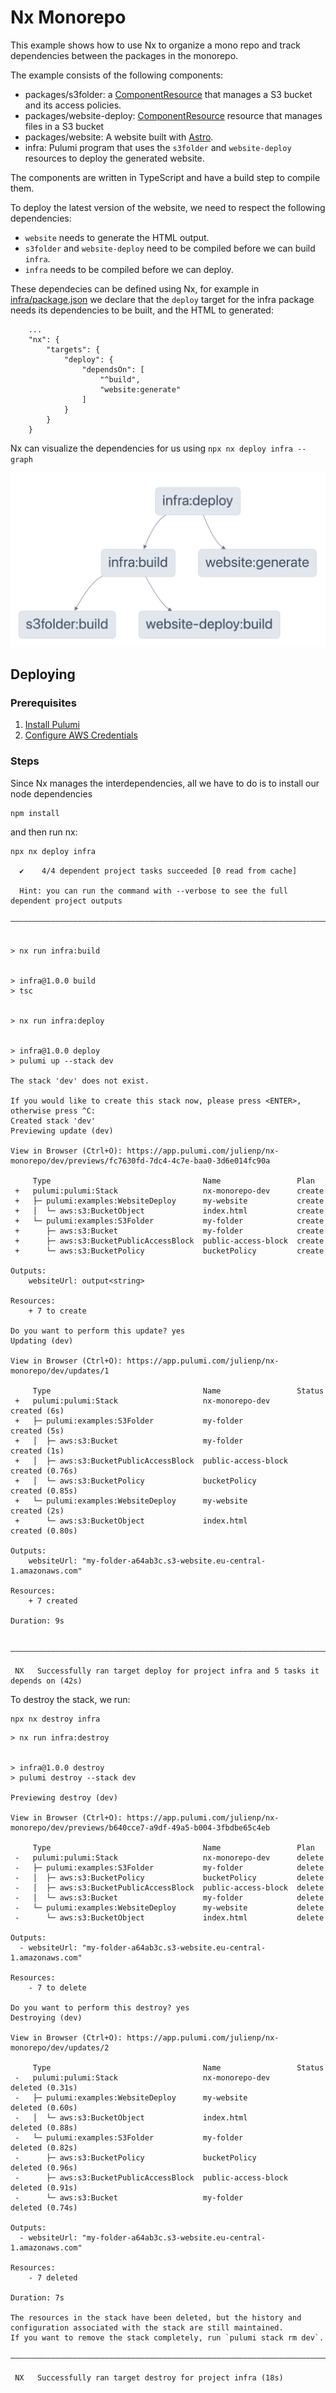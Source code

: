 # Nx Monorepo

This example shows how to use Nx to organize a mono repo and track dependencies between the packages in the monorepo.

The example consists of the following components:

- packages/s3folder: a [ComponentResource](https://www.pulumi.com/docs/concepts/resources/components/) that manages a S3 bucket and its access policies.
- packages/website-deploy: [ComponentResource](https://www.pulumi.com/docs/concepts/resources/components/) resource that manages files in a S3 bucket
- packages/website: A website built with [Astro](https://astro.build).
- infra: Pulumi program that uses the `s3folder` and `website-deploy` resources to deploy the generated website.

The components are written in TypeScript and have a build step to compile them.

To deploy the latest version of the website, we need to respect the following dependencies:

- `website` needs to generate the HTML output.
- `s3folder` and `website-deploy` need to be compiled before we can build `infra`.
- `infra` needs to be compiled before we can deploy.

These dependecies can be defined using Nx, for example in [infra/package.json](./infra/package.json) we declare that the `deploy` target for the infra package needs its dependencies to be built, and the HTML to generated:

```
    ...
    "nx": {
        "targets": {
            "deploy": {
                "dependsOn": [
                    "^build",
                    "website:generate"
                ]
            }
        }
    }
```

Nx can visualize the dependencies for us using `npx nx deploy infra --graph`

![Dependency Graph](./dependency-graph.png)

## Deploying

### Prerequisites

1. [Install Pulumi](https://www.pulumi.com/docs/get-started/install/)
2. [Configure AWS Credentials](https://www.pulumi.com/docs/intro/cloud-providers/aws/setup/)

### Steps

Since Nx manages the interdependencies, all we have to do is to install our node dependencies

```bash
npm install
```

and then run nx:

```bash
npx nx deploy infra
```

```
  ✔    4/4 dependent project tasks succeeded [0 read from cache]

  Hint: you can run the command with --verbose to see the full dependent project outputs

———————————————————————————————————————————————————————————————————————————————————————————————————————————————————————————————————————————————————————————————————————


> nx run infra:build


> infra@1.0.0 build
> tsc


> nx run infra:deploy


> infra@1.0.0 deploy
> pulumi up --stack dev

The stack 'dev' does not exist.

If you would like to create this stack now, please press <ENTER>, otherwise press ^C:
Created stack 'dev'
Previewing update (dev)

View in Browser (Ctrl+O): https://app.pulumi.com/julienp/nx-monorepo/dev/previews/fc7630fd-7dc4-4c7e-baa0-3d6e014fc90a

     Type                                  Name                 Plan
 +   pulumi:pulumi:Stack                   nx-monorepo-dev      create
 +   ├─ pulumi:examples:WebsiteDeploy      my-website           create
 +   │  └─ aws:s3:BucketObject             index.html           create
 +   └─ pulumi:examples:S3Folder           my-folder            create
 +      ├─ aws:s3:Bucket                   my-folder            create
 +      ├─ aws:s3:BucketPublicAccessBlock  public-access-block  create
 +      └─ aws:s3:BucketPolicy             bucketPolicy         create

Outputs:
    websiteUrl: output<string>

Resources:
    + 7 to create

Do you want to perform this update? yes
Updating (dev)

View in Browser (Ctrl+O): https://app.pulumi.com/julienp/nx-monorepo/dev/updates/1

     Type                                  Name                 Status
 +   pulumi:pulumi:Stack                   nx-monorepo-dev      created (6s)
 +   ├─ pulumi:examples:S3Folder           my-folder            created (5s)
 +   │  ├─ aws:s3:Bucket                   my-folder            created (1s)
 +   │  ├─ aws:s3:BucketPublicAccessBlock  public-access-block  created (0.76s)
 +   │  └─ aws:s3:BucketPolicy             bucketPolicy         created (0.85s)
 +   └─ pulumi:examples:WebsiteDeploy      my-website           created (2s)
 +      └─ aws:s3:BucketObject             index.html           created (0.80s)

Outputs:
    websiteUrl: "my-folder-a64ab3c.s3-website.eu-central-1.amazonaws.com"

Resources:
    + 7 created

Duration: 9s


———————————————————————————————————————————————————————————————————————————————————————————————————————————————————————————————————————————————————————————————————————

 NX   Successfully ran target deploy for project infra and 5 tasks it depends on (42s)
```

To destroy the stack, we run:

```
npx nx destroy infra
```

```
> nx run infra:destroy


> infra@1.0.0 destroy
> pulumi destroy --stack dev

Previewing destroy (dev)

View in Browser (Ctrl+O): https://app.pulumi.com/julienp/nx-monorepo/dev/previews/b640cce7-a9df-49a5-b004-3fbdbe65c4eb

     Type                                  Name                 Plan
 -   pulumi:pulumi:Stack                   nx-monorepo-dev      delete
 -   ├─ pulumi:examples:S3Folder           my-folder            delete
 -   │  ├─ aws:s3:BucketPolicy             bucketPolicy         delete
 -   │  ├─ aws:s3:BucketPublicAccessBlock  public-access-block  delete
 -   │  └─ aws:s3:Bucket                   my-folder            delete
 -   └─ pulumi:examples:WebsiteDeploy      my-website           delete
 -      └─ aws:s3:BucketObject             index.html           delete

Outputs:
  - websiteUrl: "my-folder-a64ab3c.s3-website.eu-central-1.amazonaws.com"

Resources:
    - 7 to delete

Do you want to perform this destroy? yes
Destroying (dev)

View in Browser (Ctrl+O): https://app.pulumi.com/julienp/nx-monorepo/dev/updates/2

     Type                                  Name                 Status
 -   pulumi:pulumi:Stack                   nx-monorepo-dev      deleted (0.31s)
 -   ├─ pulumi:examples:WebsiteDeploy      my-website           deleted (0.60s)
 -   │  └─ aws:s3:BucketObject             index.html           deleted (0.88s)
 -   └─ pulumi:examples:S3Folder           my-folder            deleted (0.82s)
 -      ├─ aws:s3:BucketPolicy             bucketPolicy         deleted (0.96s)
 -      ├─ aws:s3:BucketPublicAccessBlock  public-access-block  deleted (0.91s)
 -      └─ aws:s3:Bucket                   my-folder            deleted (0.74s)

Outputs:
  - websiteUrl: "my-folder-a64ab3c.s3-website.eu-central-1.amazonaws.com"

Resources:
    - 7 deleted

Duration: 7s

The resources in the stack have been deleted, but the history and configuration associated with the stack are still maintained.
If you want to remove the stack completely, run `pulumi stack rm dev`.

———————————————————————————————————————————————————————————————————————————————————————————————————————————————————————————————————————————————————————————————————————

 NX   Successfully ran target destroy for project infra (18s)
```

